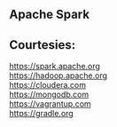Apache Spark
------------


Courtesies:
-----------
https://spark.apache.org  
https://hadoop.apache.org  
https://cloudera.com  
https://mongodb.com  
https://vagrantup.com  
https://gradle.org